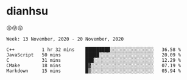 
# dianhsu

:stuck_out_tongue_winking_eye::stuck_out_tongue_winking_eye::stuck_out_tongue_winking_eye:

<!--START_SECTION:waka-->
```text
Week: 13 November, 2020 - 20 November, 2020

C++          1 hr 32 mins    █████████░░░░░░░░░░░░░░░░   36.58 % 
JavaScript   50 mins         █████░░░░░░░░░░░░░░░░░░░░   20.09 % 
C            31 mins         ███░░░░░░░░░░░░░░░░░░░░░░   12.29 % 
CMake        18 mins         █▓░░░░░░░░░░░░░░░░░░░░░░░   07.19 % 
Markdown     15 mins         █▒░░░░░░░░░░░░░░░░░░░░░░░   05.94 % 
```
<!--END_SECTION:waka-->
